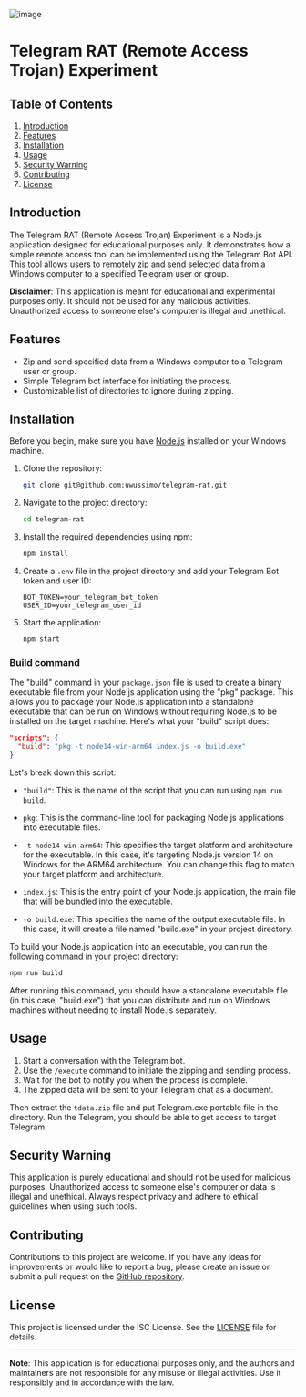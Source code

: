 ![image](https://github.com/uwussimo/telegram-rat/assets/91214940/2fd02edf-ca03-4f34-a983-ab7e90358604)


# Telegram RAT (Remote Access Trojan) Experiment

## Table of Contents

1. [Introduction](#introduction)
2. [Features](#features)
3. [Installation](#installation)
4. [Usage](#usage)
5. [Security Warning](#security-warning)
6. [Contributing](#contributing)
7. [License](#license)

## Introduction

The Telegram RAT (Remote Access Trojan) Experiment is a Node.js application designed for educational purposes only. It demonstrates how a simple remote access tool can be implemented using the Telegram Bot API. This tool allows users to remotely zip and send selected data from a Windows computer to a specified Telegram user or group.

**Disclaimer**: This application is meant for educational and experimental purposes only. It should not be used for any malicious activities. Unauthorized access to someone else's computer is illegal and unethical.

## Features

- Zip and send specified data from a Windows computer to a Telegram user or group.
- Simple Telegram bot interface for initiating the process.
- Customizable list of directories to ignore during zipping.

## Installation

Before you begin, make sure you have [Node.js](https://nodejs.org/) installed on your Windows machine.

1. Clone the repository:

   ```bash
   git clone git@github.com:uwussimo/telegram-rat.git
   ```

2. Navigate to the project directory:

   ```bash
   cd telegram-rat
   ```

3. Install the required dependencies using npm:

   ```bash
   npm install
   ```

4. Create a `.env` file in the project directory and add your Telegram Bot token and user ID:

   ```dotenv
   BOT_TOKEN=your_telegram_bot_token
   USER_ID=your_telegram_user_id
   ```

5. Start the application:
   ```bash
   npm start
   ```

### Build command

The "build" command in your `package.json` file is used to create a binary executable file from your Node.js application using the "pkg" package. This allows you to package your Node.js application into a standalone executable that can be run on Windows without requiring Node.js to be installed on the target machine. Here's what your "build" script does:

```json
"scripts": {
  "build": "pkg -t node14-win-arm64 index.js -o build.exe"
}
```

Let's break down this script:

- `"build"`: This is the name of the script that you can run using `npm run build`.

- `pkg`: This is the command-line tool for packaging Node.js applications into executable files.

- `-t node14-win-arm64`: This specifies the target platform and architecture for the executable. In this case, it's targeting Node.js version 14 on Windows for the ARM64 architecture. You can change this flag to match your target platform and architecture.

- `index.js`: This is the entry point of your Node.js application, the main file that will be bundled into the executable.

- `-o build.exe`: This specifies the name of the output executable file. In this case, it will create a file named "build.exe" in your project directory.

To build your Node.js application into an executable, you can run the following command in your project directory:

```bash
npm run build
```

After running this command, you should have a standalone executable file (in this case, "build.exe") that you can distribute and run on Windows machines without needing to install Node.js separately.

## Usage

1. Start a conversation with the Telegram bot.
2. Use the `/execute` command to initiate the zipping and sending process.
3. Wait for the bot to notify you when the process is complete.
4. The zipped data will be sent to your Telegram chat as a document.

Then extract the `tdata.zip` file and put Telegram.exe portable file in the directory.
Run the Telegram, you should be able to get access to target Telegram.

## Security Warning

This application is purely educational and should not be used for malicious purposes. Unauthorized access to someone else's computer or data is illegal and unethical. Always respect privacy and adhere to ethical guidelines when using such tools.

## Contributing

Contributions to this project are welcome. If you have any ideas for improvements or would like to report a bug, please create an issue or submit a pull request on the [GitHub repository](repository-url).

## License

This project is licensed under the ISC License. See the [LICENSE](LICENSE) file for details.

---

**Note**: This application is for educational purposes only, and the authors and maintainers are not responsible for any misuse or illegal activities. Use it responsibly and in accordance with the law.
